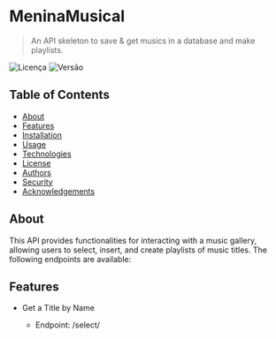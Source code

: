 # MeninaMusical

> An API skeleton to save & get musics in a database and make playlists.

![Licença](https://img.shields.io/badge/license-MIT-blue.svg)
![Versão](https://img.shields.io/badge/version-1.0.0-brightgreen.svg)

## Table of Contents

- [About](#about)
- [Features](#features)
- [Installation](#installation)
- [Usage](#usage)
- [Technologies](#technologies)
- [License](#license)
- [Authors](#authors)
- [Security](#security)
- [Acknowledgements](#acknowledgements)

## About

This API provides functionalities for interacting with a music gallery, allowing users to select, insert, and create playlists of music titles. The following endpoints are available:

## Features

- Get a Title by Name
    - Endpoint: /select/<title>
        - Method: GET
        - Description: Retrieves a music title from the gallery by its name.
        - Parameters:
            - title (string, required): The name of the music title to be retrieved.

    - Responses:
        - 200: A successful response with the music title information.
        - 500: An error occurred during the process.

- Get Titles by Year of Publish
    - Endpoint: /select-year/<year>
        - Method: GET
        - Description: Retrieves all music titles from the gallery that were published in the same year.
        - Parameters:
            - year (string, required): The year of publication to filter the music titles.

    - Responses:
        - 200: A successful response with the list of music titles published in the given year.
        - 500: An error occurred during the process.

- Insert a Music Title
    - Endpoint: /insert
        - Method: POST
        - Description: Inserts a new music title into the gallery.
        - Parameters:
            - data (object, required): The details of the music title to be inserted, including:
                - music_name (string): The title of the music.
                - music_publish_year (integer): The year the music was published.
    - Responses:
        - 200: A successful response confirming the insertion.
        - 500: An error occurred during the process.

- Create a Random Playlist
    - Endpoint: /make-playlist or /make-playlist/<qty>
        - Method: GET
        - Description: Generates a random playlist from the music gallery. Optionally, a specific quantity of music titles can be specified.
        - Parameters:
            - qty (integer, optional): The number of music titles to include in the playlist. If not specified, a default quantity will be used.
    - Responses:
        - 200: A successful response with the generated playlist.
        - 500: An error occurred during the process.

## Installation

Instructions for setting up the development environment.

```bash
# Clone this repository
$ git clone https://github.com/Mordisquinha/MeninaMusical.git

# Navigate to the project directory
$ cd MeninaMusical

# Install dependencies
$ pip install -r requirements.txt

# Or if you prefer:

    # Install pipenv
    $ pip install pipenv

    # check installation
    $ pipenv --version

    #run 
    $ pipenv shell

# Run the project
$ python3 run.py
```

## Usage

All Necessary help is more available in localhost:8080 theres a Swagger with the endpoints available and examples

## Technologies

- Python
- Flask
- Swagger
- Sql Lite

## License

This project is licensed under the MIT License - see the [LICENSE](LICENSE.md) file for details.

## Authors
- Mordisquinha <https://github.com/Mordisquinha>

## Security

To report security issues, see our [Security Policy](SECURITY.md) for information on how to do so securely and responsibly.

## Acknowledgements
- My Mentor <https://github.com/programadorLhama>